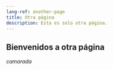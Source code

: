 ```yaml
---
lang-ref: another-page
title: Otra página
description: Esta es solo otra página.
---
```


## Bienvenidos a otra página

_camarada_
